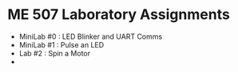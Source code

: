 # ME 507 Laboratory Assignments
- MiniLab #0 : LED Blinker and UART Comms
- MiniLab #1 : Pulse an LED
- Lab #2 : Spin a Motor
- 
